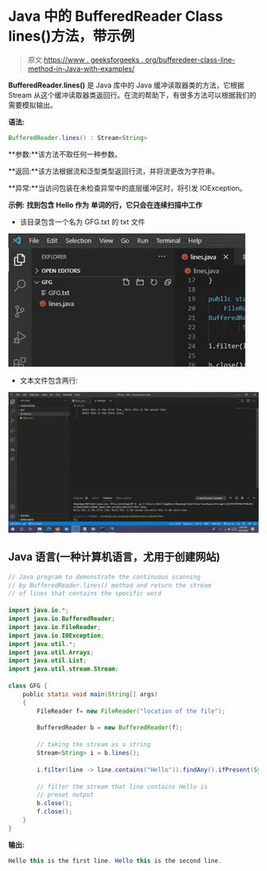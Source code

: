 # Java 中的 BufferedReader Class lines()方法，带示例

> 原文:[https://www . geeksforgeeks . org/bufferedeer-class-line-method-in-Java-with-examples/](https://www.geeksforgeeks.org/bufferedreader-class-lines-method-in-java-with-examples/)

**BufferedReader.lines()** 是 Java 库中的 Java 缓冲读取器类的方法，它根据 Stream 从这个缓冲读取器类返回行。在流的帮助下，有很多方法可以根据我们的需要模拟输出。

**语法:**

```java
BufferedReader.lines() : Stream<String>
```

**参数:**该方法不取任何一种参数。

**返回:**该方法根据流和泛型类型返回行流，并将流更改为字符串。

**异常:**当访问包装在未检查异常中的底层缓冲区时，将引发 IOException。

**示例:** **找到包含 Hello 作为** **单词的行，它只会在连续扫描中工作**

*   该目录包含一个名为 GFG.txt 的 txt 文件

![](img/de9cd221c7ec8e6a529caa56c83afdb7.png)

*   文本文件包含两行:

![](img/31535f83e3199530ce7e56a684a82292.png)

## Java 语言(一种计算机语言，尤用于创建网站)

```java
// Java program to demonstrate the continuous scanning
// by BufferedReader.lines() method and return the stream
// of lines that contains the specific word

import java.io.*;
import java.io.BufferedReader;
import java.io.FileReader;
import java.io.IOException;
import java.util.*;
import java.util.Arrays;
import java.util.List;
import java.util.stream.Stream;

class GFG {
    public static void main(String[] args)
    {
        FileReader f= new FileReader("location of the file");

        BufferedReader b = new BufferedReader(f);

        // taking the stream as a string
        Stream<String> i = b.lines(); 

        i.filter(line -> line.contains("Hello")).findAny().ifPresent(System.out::println);

        // filter the stream that line contains Hello is
        // preset output
        b.close();
        f.close();
    }
}
```

**输出:**

```java
Hello this is the first line. Hello this is the second line.
```